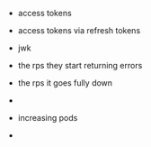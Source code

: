 - access tokens
- access tokens via refresh tokens
- jwk



- the rps they start returning errors
- the rps it goes fully down
- 

- increasing pods
- 
